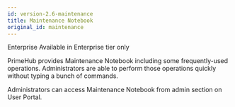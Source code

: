 ```yaml
---
id: version-2.6-maintenance
title: Maintenance Notebook
original_id: maintenance
---
```


<div class="ee-only tooltip">Enterprise
  <span class="tooltiptext">Available in Enterprise tier only</span>
</div>

PrimeHub provides Maintenance Notebook including some frequently-used operations. Administrators are able to perform those operations quickly without typing a bunch of commands.

Administrators can access Maintenance Notebook from admin section on User Portal.
